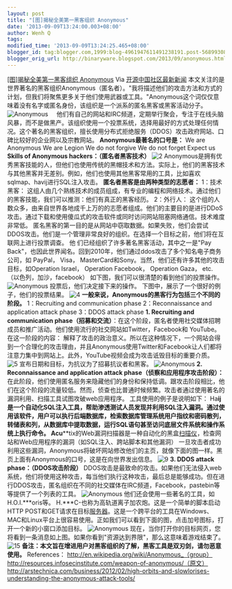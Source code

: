 ```yaml
---
layout: post
title: "[图]揭秘全美第一黑客组织 Anonymous"
date: '2013-09-09T13:24:00.003+08:00'
author: Wenh Q
tags:
modified_time: '2013-09-09T13:24:25.465+08:00'
blogger_id: tag:blogger.com,1999:blog-4961947611491238191.post-5689930881949614141
blogger_orig_url: http://binaryware.blogspot.com/2013/09/anonymous.html
---
```

[
[图]揭秘全美第一黑客组织
Anonymous](http://www.oschina.net/news/43976/anonymous)
Via [开源中国社区最新新闻](http://www.oschina.net/?from=rss)
本文关注的是世界著名的黑客组织Anonymous（匿名者）。"我将描述他们的攻击方法和方式的计划，但我们将聚焦更多关于他们使用武器或工具。"Anonymous这个词仅仅意味着没有名字或匿名身份，该组织是一个派系的匿名黑客或黑客活动分子。
![Anonymous](http://static.oschina.net/uploads/img/201309/07082635_zkX7.jpg)
   
他们有自己的网站和IRC频道，定期举行聚会，专注于在线头脑风暴，而不是做黑产。该组织使用一个投票系统，选择用最好的方式处理任何情况。这个著名的黑客组织，擅长使用分布式拒绝服务（DDOS）攻击政府网站、口碑比较好的企业网以及宗教网站。
**Anonymous最著名的口号是：**
We are Anonymous
We are Legion
We do not forgive
We do not forget
Expect us
**Skills of Anonymous hackers：（匿名者黑客技术）**
![2](http://static.oschina.net/uploads/img/201309/07082635_jikA.jpg)
Anonymous是拥有优秀黑客技能的人，但他们也使用传统的黑帽技术和方法。实际上，他们的黑客技术与其他黑客并无差别。例如，他们也使用其他黑客常用的工具，比如喜欢sqlmap、havij进行SQL注入攻击。
**匿名者黑客是由两种类型的志愿者：**
1：技术黑客：
这组人由几个熟练技术的成员组成，有专业的编程和网络技术。通过他们的黑客技能，我们可以推测：他们有真正的黑客经历。
2：外行人：
这个组的人数众多，由来自世界各地成千上万的的志愿者组成。他们的主要目的是进行DDoS攻击。通过下载和使用傻瓜式的攻击软件或同时访问网站阻塞网络通信。技术难度非常低。
匿名黑客的第一目的是从网站中窃取数据。如果失败，他们会尝试DDOS攻击。他们是一个管理非常良好的组织。在选择一个目标之前，他们将在互联网上进行投票调查。
他 们已经组织了许多著名黑客活动，其中之一是"Pay
Back"，也因此世界闻名。回到2010年，他们通过ddos攻击了多个知名电子商务公司，如
PayPal， Visa，
MasterCard和Sony。当然，他们还有许多其他的攻击目标，如Operation Israel，
Operation Facebook， Operation Gaza， etc.（以色列，加沙，facebook）
如下图，我们可以很清楚的看到他们的投票操作。
![Anonymous](http://static.oschina.net/uploads/img/201309/07082635_writ.gif)
投票后，他们决定接下来的操作。
下图中，展示了一个很好的例子，他们的投票结果。
![4](http://static.oschina.net/uploads/img/201309/07082635_soOg.jpg)
**一般来说，Anonymous的黑客行为包括三个不同的阶段。**
1：Recruiting and communication phase
2：Reconnaissance and application attack phase
3：DDOS attack phase
**1. Recruiting and communication
phase（招募和交流）**：在这个阶段，匿名者使用社交媒体招聘成员和推广活动。他们使用流行的社交网站如Twitter，Facebook和
YouTube。
在这一阶段的内容：
解释了攻击的政治意义。所以在这种情况下，一个网站会得到一个合理化的攻击理由，并且Anonymous使用Twitter和Facebook让人们都将注意力集中到网站上。此外，YouTube视频会成为攻击诋毁目标的重要介质。
![5](http://static.oschina.net/uploads/img/201309/07082635_MpFC.png)
宣布日期和目标，为抗议为了招募抗议者和黑客。
![Anonymous](http://static.oschina.net/uploads/img/201309/07082636_ykGt.jpg)
**2. Reconnaissance and application attack
phase（侦察和应用程序攻击阶段）：**
在此阶段，他们使用匿名服务来隐藏他们的身份和保持低调。跟攻击阶段相比，他们在这个阶段的流量较低。然而，侦查也比普通时候频繁。攻击者通过使用著名的漏洞利用、扫描工具试图攻破web应用程序。
工具使用的例子是说明如下：
Ha****ij是一个自动化SQL注入工具，帮助渗透测试人员发现并利用SQL注入漏洞。通过使用该软件，用户可以执行后端数据库，检索数据库管理系统用户指纹和密码散列，转储表和列，从数据库中提取数据，运行SQL语句甚至访问底层文件系统和操作系统上执行命令。
Acu******tix的Web漏洞扫描器是一种自动化的黑盒[扫描仪]()，检查网站和Web应用程序的漏洞（如SQL注入、跨站脚本和其他漏洞）
一旦攻击者成功利用这些漏洞，Anonymous将破坏网站修改他们的主页，就像下面的图一样。黑页上面有Anonymous的口号，这是在向世界发出信息。
![9](http://static.oschina.net/uploads/img/201309/07082636_Aw6r.jpg)
**3. DDOS attack phase：（DDOS攻击阶段）**
DDOS攻击是最致命的攻击。如果他们无法侵入web系统，他们将使用这种攻击，每当他们执行这种攻击，最后总是能够成功。但在进行DDOS攻击，匿名组织在不同的社交媒体在IRC频道，Facebook，pastebin等等提供了一个列表的工具。
![Anonymous](http://static.oschina.net/uploads/img/201309/07082636_vGep.png)
他们还会使用一些著名的工具，如H.O.I.***oris等。
H.***C-也称为高轨道离子加农炮。这是一个简单的脚本启动HTTP
POST和GET请求在目标[服务器]()。这是一个跨平台的工具在Windows、MAC和Linux平台上很容易使用。正如我们可以看到下面的图，点击加号图标，打开一个新的小窗口添加目标。
![Anonymous](http://static.oschina.net/uploads/img/201309/07082636_00VT.png)
现在，当你打开你的目标网页，您将看到一条消息如上图。如果你看到"资源达到界限"，那么这意味着游戏结束了。
![15](http://static.oschina.net/uploads/img/201309/07082637_iVfL.png)
**备注：本文旨在增进用户对黑客组织的了解，黑客工具是双刃剑，请勿恶意使用。**
References：
http://en.wikipedia.org/wiki/Anonymous_（group）
http://resources.infosecinstitute.com/weapon-of-anonymous/（原文）
http://arstechnica.com/business/2012/02/high-orbits-and-slowlorises-understanding-the-anonymous-attack-tools/
